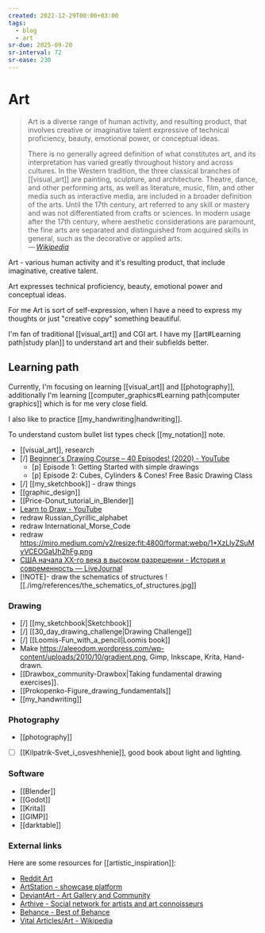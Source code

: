 ```yaml
---
created: 2022-12-29T00:00+03:00
tags:
  - blog
  - art
sr-due: 2025-09-20
sr-interval: 72
sr-ease: 230
---
```


# Art

> Art is a diverse range of human activity, and resulting product, that involves creative or imaginative talent expressive of technical proficiency, beauty, emotional power, or conceptual ideas.
>
> There is no generally agreed definition of what constitutes art, and its interpretation has varied greatly throughout history and across cultures. In the Western tradition, the three classical branches of [[visual_art]] are painting, sculpture, and architecture. Theatre, dance, and other performing arts, as well as literature, music, film, and other media such as interactive media, are included in a broader definition of the arts. Until the 17th century, art referred to any skill or mastery and was not differentiated from crafts or sciences. In modern usage after the 17th century, where aesthetic considerations are paramount, the fine arts are separated and distinguished from acquired skills in general, such as the decorative or applied arts.\
> — <cite>[Wikipedia](https://en.wikipedia.org/wiki/Art)</cite>

Art - various human activity and it's resulting product, that include imaginative, creative talent.

Art expresses technical proficiency, beauty, emotional power and conceptual ideas.

For me Art is sort of self-expression, when I have a need to express my thoughts or just "creative copy" something beautiful.

I'm fan of traditional [[visual_art]] and CGI art. I have my [[art#Learning path|study plan]] to understand art and their subfields better.

## Learning path

Currently, I'm focusing on learning [[visual_art]] and [[photography]], additionally I'm learning [[computer_graphics#Learning path|computer graphics]] which is for me very close field.

I also like to practice [[my_handwriting|handwriting]].

To understand custom bullet list types check [[my_notation]] note.

- [[visual_art]], research
- [/] [Beginner's Drawing Course – 40 Episodes! (2020) - YouTube](https://www.youtube.com/playlist?list=PLdIDMj3VSgBfRYygdixt6Msj2c5K8Kmfg)
  - [p] Episode 1: Getting Started with simple drawings
  - [p] Episode 2: Cubes, Cylinders & Cones! Free Basic Drawing Class
- [/] [[my_sketchbook]] - draw things
- [[graphic_design]]
- [[Price-Donut_tutorial_in_Blender]]
- [Learn to Draw - YouTube](https://www.youtube.com/playlist?list=PL1HIh25sbqZnkA1T09UtVHoyjYaMJuK0a)
- redraw Russian_Cyrillic_alphabet
- redraw International_Morse_Code
- redraw https://miro.medium.com/v2/resize:fit:4800/format:webp/1*XzLlyZSuMyVCEOGaUh2hFg.png
- [США начала XX-го века в высоком разрешении - История и современность — LiveJournal](https://visualhistory.livejournal.com/456619.html)
- [!NOTE]- draw the schematics of structures ![[./img/references/the_schematics_of_structures.jpg]]

### Drawing

- [/] [[my_sketchbook|Sketchbook]]
- [/] [[30_day_drawing_challenge|Drawing Challenge]]
- [/] [[Loomis-Fun_with_a_pencil|Loomis book]]
- Make https://aleeodom.wordpress.com/wp-content/uploads/2010/10/gradient.png, Gimp, Inkscape, Krita, Hand-drawn.
- [[Drawbox_community-Drawbox|Taking fundamental drawing exercises]].
- [[Prokopenko-Figure_drawing_fundamentals]]
- [[my_handwriting]]

### Photography

- [[photography]]
- [ ] [[Kilpatrik-Svet_i_osveshhenie]], good book about light and lighting.

### Software

- [[Blender]]
- [[Godot]]
- [[Krita]]
- [[GIMP]]
- [[darktable]]

### External links

Here are some resources for [[artistic_inspiration]]:

- [Reddit Art](https://www.reddit.com/r/Art/)
- [ArtStation - showcase platform](https://www.artstation.com/)
- [DeviantArt - Art Gallery and Community](https://www.deviantart.com/)
- [Arthive - Social network for artists and art connoisseurs](https://arthive.com/)
- [Behance - Best of Behance](https://www.behance.net/)
- [Vital Articles/Art - Wikipedia](https://en.wikipedia.org/wiki/Wikipedia:Vital_articles/Level/4/Arts)
